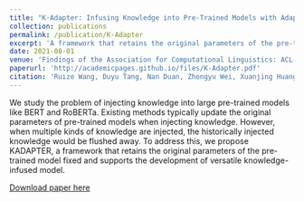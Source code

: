 ```yaml
---
title: "K-Adapter: Infusing Knowledge into Pre-Trained Models with Adapters"
collection: publications
permalink: /publication/K-Adapter
excerpt: 'A framework that retains the original parameters of the pre-trained model fixed and supports the development of versatile knowledge-infused model'
date: 2021-08-01
venue: 'Findings of the Association for Computational Linguistics: ACL-IJCNLP 2021'
paperurl: 'http://academicpages.github.io/files/K-Adapter.pdf'
citation: 'Ruize Wang, Duyu Tang, Nan Duan, Zhongyu Wei, Xuanjing Huang, Jianshu Ji, Guihong Cao, Daxin Jiang, Ming Zhou: K-Adapter: Infusing Knowledge into Pre-Trained Models with Adapters. ACL/IJCNLP (Findings) 2021: 1405-1418'
---
```

We study the problem of injecting knowledge into large pre-trained models like BERT and RoBERTa. Existing methods typically update the original parameters of pre-trained models when injecting knowledge. However, when multiple kinds of knowledge are injected, the historically injected knowledge would be flushed away. To address this, we propose KADAPTER, a framework that retains the original parameters of the pre-trained model fixed and supports the development of versatile knowledge-infused model. 

[Download paper here](http://academicpages.github.io/files/K-Adapter.pdf)

